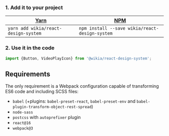 ### 1. Add it to your project
| [Yarn](https://yarnpkg.com/en/) | [NPM](https://www.npmjs.com/) |
| --- | --- |
| `yarn add wikia/react-design-system` | `npm install --save wikia/react-design-system` |

### 2. Use it in the code
```js static
import {Button, VideoPlayIcon} from '@wikia/react-design-system';
```

## Requirements
The only requirement is a Webpack configuration capable of transforming ES6 code and including SCSS files:
- `babel` (+plugins: `babel-preset-react`, `babel-preset-env` and `babel-plugin-transform-object-rest-spread`)
- `node-sass`
- `postcss` with `autoprefixer` plugin
- `react@16`
- `webpack@3`
